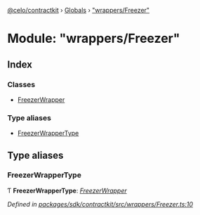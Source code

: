 [@celo/contractkit](../README.md) › [Globals](../globals.md) › ["wrappers/Freezer"](_wrappers_freezer_.md)

# Module: "wrappers/Freezer"

## Index

### Classes

* [FreezerWrapper](../classes/_wrappers_freezer_.freezerwrapper.md)

### Type aliases

* [FreezerWrapperType](_wrappers_freezer_.md#freezerwrappertype)

## Type aliases

###  FreezerWrapperType

Ƭ **FreezerWrapperType**: *[FreezerWrapper](../classes/_wrappers_freezer_.freezerwrapper.md)*

*Defined in [packages/sdk/contractkit/src/wrappers/Freezer.ts:10](https://github.com/celo-org/celo-monorepo/blob/master/packages/sdk/contractkit/src/wrappers/Freezer.ts#L10)*
